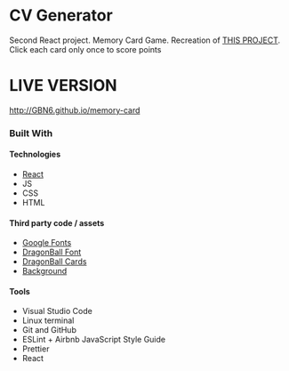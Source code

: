 # CV Generator
Second React project. Memory Card Game. Recreation of [THIS PROJECT](https://heldersrvio.github.io/memory-card-game/). Click each card only once to score points

# LIVE VERSION

http://GBN6.github.io/memory-card

### Built With

#### Technologies

* [React](https://reactjs.org/)
* JS
* CSS
* HTML


#### Third party code / assets

* [Google Fonts](https://fonts.google.com/)
* [DragonBall Font](https://fontmeme.com/dragon-ball-z-font/)
* [DragonBall Cards](https://www.jgamerapps.com/2018/06/12/dragon-ball-legends-all-card-arts/)
* [Background](https://tohad.artstation.com/)

#### Tools

* Visual Studio Code
* Linux terminal
* Git and GitHub
* ESLint + Airbnb JavaScript Style Guide
* Prettier
* React
